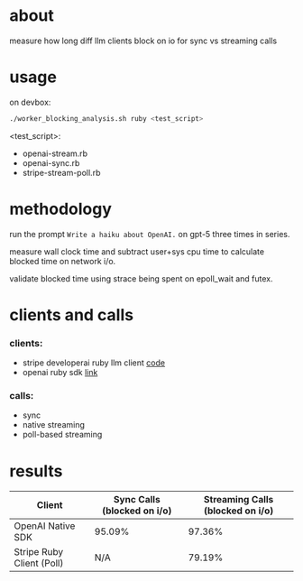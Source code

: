 # about
measure how long diff llm clients block on io for sync vs streaming calls

# usage
on devbox:
```sh
./worker_blocking_analysis.sh ruby <test_script>
```

<test_script>:
- openai-stream.rb
- openai-sync.rb
- stripe-stream-poll.rb

# methodology

run the prompt `Write a haiku about OpenAI.` on gpt-5 three times in series.

measure wall clock time and subtract user+sys cpu time to calculate blocked time on network i/o. 

validate blocked time using strace being spent on epoll_wait and futex.

# clients and calls

### clients:
- stripe developerai ruby llm client [code](https://stripe.sourcegraphcloud.com/stripe-internal/pay-server@6d496eb78db649a16a5ac738e0d26cc1c5d2fe5f/-/blob/developer_ai/private/llm_proxy_client.rb)
- openai ruby sdk [link](https://github.com/openai/openai-ruby)

### calls:
- sync
- native streaming
- poll-based streaming

# results

| Client                    | Sync Calls (blocked on i/o) | Streaming Calls (blocked on i/o) |
|---------------------------|-----------------------------|----------------------------------|
| OpenAI Native SDK         | 95.09%                      | 97.36%                           |
| Stripe Ruby Client (Poll) | N/A                         | 79.19%                           |

